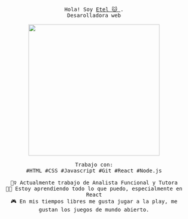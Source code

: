 <p align="center">
  <br>
  <samp>Hola! Soy <a href="https://etels.github.io/">Etel 🐱 </a>.<br> Desarolladora web
  <br>
  <br>
  <img src="https://image.freepik.com/vector-gratis/gato-enojado-trabajando-ilustracion-ordenador-portatil_138676-305.jpg" width="350" />
  <br>
  <br> Trabajo con: 
  <br> #HTML #CSS #Javascript #Git #React #Node.js
  <br>  
  <br> 👷‍♀️ Actualmente trabajo de Analista Funcional y Tutora
  <br> 👩‍🎓 Estoy aprendiendo todo lo que puedo, especialmente en React
  <br> 🎮 En mis tiempos libres me gusta jugar a la play, me gustan los juegos de mundo abierto.
</p>
